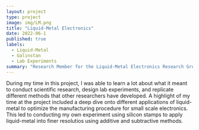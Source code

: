 ```yaml
---
layout: project
type: project
image: img/LM.png
title: "Liquid-Metal Electronics"
date: 2022-06-1
published: true
labels:
  - Liquid-Metal
  - Galinstan
  - Lab Experiments
summary: "Research Member for the Liquid-Metal Electronics Research Group for my sophmore ENGR296 Project with a focus on Galinstan."
---
```


During my time in this project, I was able to learn a lot about what it meant to conduct scientific research, design lab experiments, and replicate different methods that other researchers have developed. A highlight of my time at the project included a deep dive onto different applications of liquid-metal to optimize the manufacturing procedure for small scale electronics. This led to conducting my own experiment using silicon stamps to apply liquid-metal into finer resolutios using additive and subtractive methods.

